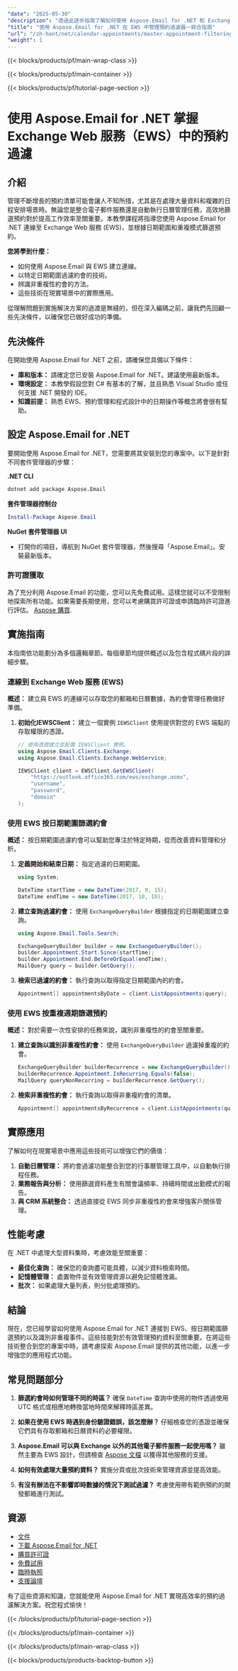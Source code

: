 ```yaml
---
"date": "2025-05-30"
"description": "透過此逐步指南了解如何使用 Aspose.Email for .NET 和 Exchange Web Service (EWS) 有效地過濾約會。"
"title": "使用 Aspose.Email for .NET 在 EWS 中管理預約過濾器－綜合指南"
"url": "/zh-hant/net/calendar-appointments/master-appointment-filtering-aspose-email-ews/"
"weight": 1
---
```


{{< blocks/products/pf/main-wrap-class >}}

{{< blocks/products/pf/main-container >}}

{{< blocks/products/pf/tutorial-page-section >}}
# 使用 Aspose.Email for .NET 掌握 Exchange Web 服務（EWS）中的預約過濾

## 介紹

管理不斷增長的預約清單可能會讓人不知所措，尤其是在處理大量資料和複雜的日程安排場景時。無論您是整合電子郵件服務還是自動執行日曆管理任務，高效地篩選預約對於提高工作效率至關重要。本教學課程將指導您使用 Aspose.Email for .NET 連線至 Exchange Web 服務 (EWS)，並根據日期範圍和重複模式篩選預約。

**您將學到什麼：**
- 如何使用 Aspose.Email 與 EWS 建立連線。
- 以特定日期範圍過濾約會的技術。
- 辨識非重複性約會的方法。
- 這些技術在現實場景中的實際應用。

從理解問題到實施解決方案的過渡是無縫的，但在深入編碼之前，讓我們先回顧一些先決條件，以確保您已做好成功的準備。

## 先決條件

在開始使用 Aspose.Email for .NET 之前，請確保您具備以下條件：

- **庫和版本：** 請確定您已安裝 Aspose.Email for .NET。建議使用最新版本。
- **環境設定：** 本教學假設您對 C# 有基本的了解，並且熟悉 Visual Studio 或任何支援 .NET 開發的 IDE。
- **知識前提：** 熟悉 EWS、預約管理和程式設計中的日期操作等概念將會很有幫助。

## 設定 Aspose.Email for .NET

要開始使用 Aspose.Email for .NET，您需要將其安裝到您的專案中。以下是針對不同套件管理器的步驟：

**.NET CLI**
```bash
dotnet add package Aspose.Email
```

**套件管理器控制台**
```powershell
Install-Package Aspose.Email
```

**NuGet 套件管理器 UI**
- 打開你的項目，導航到 NuGet 套件管理器，然後搜尋「Aspose.Email」。安裝最新版本。

### 許可證獲取

為了充分利用 Aspose.Email 的功能，您可以先免費試用。這樣您就可以不受限制地探索所有功能。如果需要長期使用，您可以考慮購買許可證或申請臨時許可證進行評估。 [Aspose 購買](https://purchase。aspose.com/buy).

## 實施指南

本指南依功能劃分為多個邏輯章節。每個章節均提供概述以及包含程式碼片段的詳細步驟。

### 連線到 Exchange Web 服務 (EWS)

**概述：** 建立與 EWS 的連線可以存取您的郵箱和日曆數據，為約會管理任務做好準備。

1. **初始化IEWSClient：**
   建立一個實例 `IEWSClient` 使用提供對您的 EWS 端點的存取權限的憑證。
   
   ```csharp
   // 使用憑證建立並配置 IEWSClient 實例。
   using Aspose.Email.Clients.Exchange;
   using Aspose.Email.Clients.Exchange.WebService;

   IEWSClient client = EWSClient.GetEWSClient(
       "https://outlook.office365.com/ews/exchange.asmx",
       "username",
       "password",
       "domain"
   );
   ```

### 使用 EWS 按日期範圍篩選約會

**概述：** 按日期範圍過濾約會可以幫助您專注於特定時期，從而改善資料管理和分析。

1. **定義開始和結束日期：**
   指定過濾的日期範圍。
   
   ```csharp
   using System;

   DateTime startTime = new DateTime(2017, 9, 15);
   DateTime endTime = new DateTime(2017, 10, 10);
   ```

2. **建立查詢過濾約會：**
   使用 `ExchangeQueryBuilder` 根據指定的日期範圍建立查詢。
   
   ```csharp
   using Aspose.Email.Tools.Search;

   ExchangeQueryBuilder builder = new ExchangeQueryBuilder();
   builder.Appointment.Start.Since(startTime);
   builder.Appointment.End.BeforeOrEqual(endTime);
   MailQuery query = builder.GetQuery();
   ```

3. **檢索已過濾的約會：**
   執行查詢以取得指定日期範圍內的約會。
   
   ```csharp
   Appointment[] appointmentsByDate = client.ListAppointments(query);
   ```

### 使用 EWS 按重複週期篩選預約

**概述：** 對於需要一次性安排的任務來說，識別非重複性的約會至關重要。

1. **建立查詢以識別非重複性約會：**
   使用 `ExchangeQueryBuilder` 過濾掉重複的約會。
   
   ```csharp
   ExchangeQueryBuilder builderRecurrence = new ExchangeQueryBuilder();
   builderRecurrence.Appointment.IsRecurring.Equals(false);
   MailQuery queryNonRecurring = builderRecurrence.GetQuery();
   ```

2. **檢索非重複性約會：**
   執行查詢以取得非重複約會的清單。
   
   ```csharp
   Appointment[] appointmentsByRecurrence = client.ListAppointments(queryNonRecurring);
   ```

## 實際應用

了解如何在現實場景中應用這些技術可以增強它們的價值：

1. **自動日曆管理：** 將約會過濾功能整合到您的行事曆管理工具中，以自動執行排程任務。
2. **業務報告與分析：** 使用篩選資料產生有關會議頻率、持續時間或出勤模式的報告。
3. **與 CRM 系統整合：** 透過直接從 EWS 同步非重複性約會來增強客戶關係管理。

## 性能考慮

在 .NET 中處理大型資料集時，考慮效能至關重要：

- **最佳化查詢：** 確保您的查詢盡可能具體，以減少資料檢索時間。
- **記憶體管理：** 處置物件並有效管理資源以避免記憶體洩漏。
- **批次：** 如果處理大量列表，則分批處理預約。

## 結論

現在，您已經學習如何使用 Aspose.Email for .NET 連接到 EWS、按日期範圍篩選預約以及識別非重複事件。這些技能對於有效管理預約資料至關重要。在將這些技術整合到您的專案中時，請考慮探索 Aspose.Email 提供的其他功能，以進一步增強您的應用程式功能。

## 常見問題部分

1. **篩選約會時如何管理不同的時區？**
   確保 `DateTime` 查詢中使用的物件透過使用 UTC 格式或相應地轉換當地時間來解釋時區差異。

2. **如果在使用 EWS 時遇到身份驗證錯誤，該怎麼辦？**
   仔細檢查您的憑證並確保它們具有存取郵箱和日曆資料的必要權限。

3. **Aspose.Email 可以與 Exchange 以外的其他電子郵件服務一起使用嗎？**
   雖然主要為 EWS 設計，但請檢查 [Aspose 文檔](https://reference.aspose.com/email/net/) 以獲得其他服務的支援。

4. **如何有效處理大量預約資料？**
   實施分頁或批次技術來管理資源並提高效能。

5. **有沒有辦法在不影響即時數據的情況下測試過濾？**
   考慮使用帶有範例預約的開發郵箱進行測試。

## 資源

- [文件](https://reference.aspose.com/email/net/)
- [下載 Aspose.Email for .NET](https://releases.aspose.com/email/net/)
- [購買許可證](https://purchase.aspose.com/buy)
- [免費試用](https://releases.aspose.com/email/net/)
- [臨時執照](https://purchase.aspose.com/temporary-license/)
- [支援論壇](https://forum.aspose.com/c/email/10)

有了這些資源和知識，您就能使用 Aspose.Email for .NET 實現高效率的預約過濾解決方案。祝您程式愉快！

{{< /blocks/products/pf/tutorial-page-section >}}

{{< /blocks/products/pf/main-container >}}

{{< /blocks/products/pf/main-wrap-class >}}

{{< blocks/products/products-backtop-button >}}